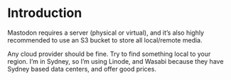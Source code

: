 # Introduction

Mastodon requires a server (physical or virtual), and it’s also highly recommended to use an S3 bucket to store all local/remote media.

Any cloud provider should be fine. Try to find something local to your region. I’m in Sydney, so I’m using Linode, and Wasabi because they have Sydney based data centers, and offer good prices.
